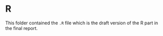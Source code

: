# R

This folder contained the `.R` file which is the draft version of the R part in the final report. 